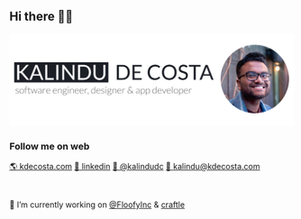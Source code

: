 ## Hi there 👋🏽

<img src="https://raw.githubusercontent.com/kalindudc/kalindudc/master/assets/banner.jpg" alt="banner Kalindu De Costa softare engineer, designer and web app developer"/>

### Follow me on web
[🌎 kdecosta.com](https://kdecosta.com) [🏢 linkedin](https://www.linkedin.com/in/kdecosta/) [💭 @kalindudc](https://twitter.com/KalinduDC) [📧 kalindu@kdecosta.com](mailto:kalindu@kdecosta.com)

</br>

🔭 I’m currently working on [@FloofyInc](https://github.com/FloofyInc) & [craftle](https://github.com/kalindudc/craftle)

